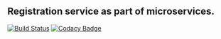 <h2>Registration service as part of microservices.</h2>

[![Build Status](https://travis-ci.org/FanaticFiz/RegistrationService.svg?branch=master)](https://travis-ci.org/FanaticFiz/RegistrationService)
[![Codacy Badge](https://api.codacy.com/project/badge/Grade/c630466c8bd347a49e638c242926b107)](https://www.codacy.com/app/fanatic83/RegistrationService?utm_source=github.com&amp;utm_medium=referral&amp;utm_content=FanaticFiz/RegistrationService&amp;utm_campaign=Badge_Grade)
